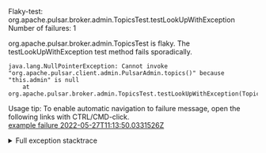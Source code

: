         
Flaky-test: org.apache.pulsar.broker.admin.TopicsTest.testLookUpWithException
Number of failures: 1

org.apache.pulsar.broker.admin.TopicsTest is flaky. The testLookUpWithException test method fails sporadically.

```
java.lang.NullPointerException: Cannot invoke "org.apache.pulsar.client.admin.PulsarAdmin.topics()" because "this.admin" is null
	at org.apache.pulsar.broker.admin.TopicsTest.testLookUpWithException(TopicsTest.java:346)
```

Usage tip: To enable automatic navigation to failure message, open the following links with CTRL/CMD-click.  
[example failure 2022-05-27T11:13:50.0331526Z](https://github.com/apache/pulsar/runs/6623892679?check_suite_focus=true#step:10:801)  


<details>
<summary>Full exception stacktrace</summary>
<code><pre>
java.lang.NullPointerException: Cannot invoke "org.apache.pulsar.client.admin.PulsarAdmin.topics()" because "this.admin" is null
	at org.apache.pulsar.broker.admin.TopicsTest.testLookUpWithException(TopicsTest.java:346)
	at java.base/jdk.internal.reflect.NativeMethodAccessorImpl.invoke0(Native Method)
	at java.base/jdk.internal.reflect.NativeMethodAccessorImpl.invoke(NativeMethodAccessorImpl.java:77)
	at java.base/jdk.internal.reflect.DelegatingMethodAccessorImpl.invoke(DelegatingMethodAccessorImpl.java:43)
	at java.base/java.lang.reflect.Method.invoke(Method.java:568)
	at org.testng.internal.MethodInvocationHelper.invokeMethod(MethodInvocationHelper.java:132)
	at org.testng.internal.InvokeMethodRunnable.runOne(InvokeMethodRunnable.java:45)
	at org.testng.internal.InvokeMethodRunnable.call(InvokeMethodRunnable.java:73)
	at org.testng.internal.InvokeMethodRunnable.call(InvokeMethodRunnable.java:11)
	at java.base/java.util.concurrent.FutureTask.run(FutureTask.java:264)
	at java.base/java.util.concurrent.ThreadPoolExecutor.runWorker(ThreadPoolExecutor.java:1136)
	at java.base/java.util.concurrent.ThreadPoolExecutor$Worker.run(ThreadPoolExecutor.java:635)
	at java.base/java.lang.Thread.run(Thread.java:833)

</pre></code>
</details>

